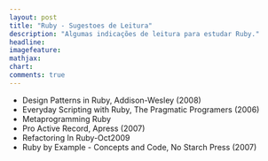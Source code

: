 ```yaml
---
layout: post
title: "Ruby - Sugestoes de Leitura"
description: "Algumas indicações de leitura para estudar Ruby."
headline:
imagefeature:
mathjax:
chart:
comments: true
---
```


* Design Patterns in Ruby, Addison-Wesley (2008)
* Everyday Scripting with Ruby, The Pragmatic Programers (2006)
* Metaprogramming Ruby
* Pro Active Record, Apress (2007)
* Refactoring In Ruby-Oct2009
* Ruby by Example - Concepts and Code, No Starch Press (2007)
